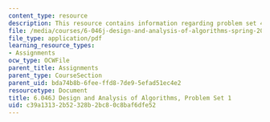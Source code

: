 ```yaml
---
content_type: resource
description: This resource contains information regarding problem set 4.
file: /media/courses/6-046j-design-and-analysis-of-algorithms-spring-2012/c39a13132b52328b2bc80c8baf6dfe52_MIT6_046JS12_ps4.pdf
file_type: application/pdf
learning_resource_types:
- Assignments
ocw_type: OCWFile
parent_title: Assignments
parent_type: CourseSection
parent_uid: bda74b8b-6fee-ffd8-7de9-5efad51ec4e2
resourcetype: Document
title: 6.046J Design and Analysis of Algorithms, Problem Set 1
uid: c39a1313-2b52-328b-2bc8-0c8baf6dfe52
---
```

